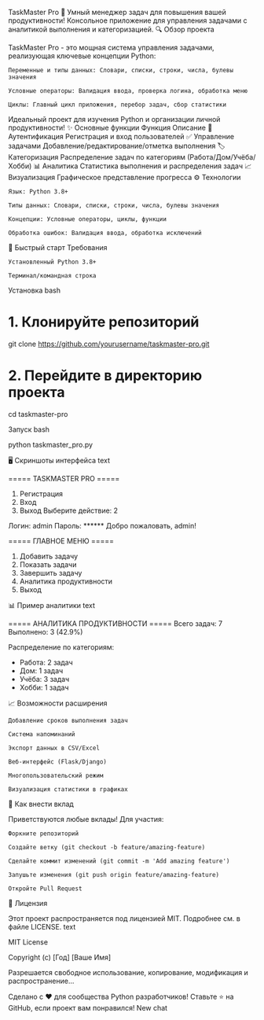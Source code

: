 TaskMaster Pro 🚀
Умный менеджер задач для повышения вашей продуктивности!
Консольное приложение для управления задачами с аналитикой выполнения и категоризацией.
🔍 Обзор проекта

TaskMaster Pro - это мощная система управления задачами, реализующая ключевые концепции Python:

    Переменные и типы данных: Словари, списки, строки, числа, булевы значения

    Условные операторы: Валидация ввода, проверка логина, обработка меню

    Циклы: Главный цикл приложения, перебор задач, сбор статистики

Идеальный проект для изучения Python и организации личной продуктивности!
✨ Основные функции
Функция	Описание
👤 Аутентификация	Регистрация и вход пользователей
✅ Управление задачами	Добавление/редактирование/отметка выполнения
🏷️ Категоризация	Распределение задач по категориям (Работа/Дом/Учёба/Хобби)
📊 Аналитика	Статистика выполнения и распределения задач
📈 Визуализация	Графическое представление прогресса
⚙️ Технологии

    Язык: Python 3.8+

    Типы данных: Словари, списки, строки, числа, булевы значения

    Концепции: Условные операторы, циклы, функции

    Обработка ошибок: Валидация ввода, обработка исключений

🚀 Быстрый старт
Требования

    Установленный Python 3.8+

    Терминал/командная строка

Установка
bash

# 1. Клонируйте репозиторий
git clone https://github.com/yourusername/taskmaster-pro.git

# 2. Перейдите в директорию проекта
cd taskmaster-pro

Запуск
bash

python taskmaster_pro.py

🖥️ Скриншоты интерфейса
text

===== TASKMASTER PRO =====
1. Регистрация
2. Вход
3. Выход
Выберите действие: 2

Логин: admin
Пароль: ******
Добро пожаловать, admin!

===== ГЛАВНОЕ МЕНЮ =====
1. Добавить задачу
2. Показать задачи
3. Завершить задачу
4. Аналитика продуктивности
5. Выход

📊 Пример аналитики
text

===== АНАЛИТИКА ПРОДУКТИВНОСТИ =====
Всего задач: 7
Выполнено: 3 (42.9%)

Распределение по категориям:
- Работа: 2 задач
- Дом: 1 задач
- Учёба: 3 задач
- Хобби: 1 задач

📈 Возможности расширения

    Добавление сроков выполнения задач

    Система напоминаний

    Экспорт данных в CSV/Excel

    Веб-интерфейс (Flask/Django)

    Многопользовательский режим

    Визуализация статистики в графиках

🤝 Как внести вклад

Приветствуются любые вклады! Для участия:

    Форкните репозиторий

    Создайте ветку (git checkout -b feature/amazing-feature)

    Сделайте коммит изменений (git commit -m 'Add amazing feature')

    Запушьте изменения (git push origin feature/amazing-feature)

    Откройте Pull Request

📜 Лицензия

Этот проект распространяется под лицензией MIT. Подробнее см. в файле LICENSE.
text

MIT License

Copyright (c) [Год] [Ваше Имя]

Разрешается свободное использование, копирование, модификация и распространение...

Сделано с ❤️ для сообщества Python разработчиков!
Ставьте ⭐ на GitHub, если проект вам понравился!
New chat
